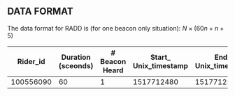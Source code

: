 ## DATA FORMAT

The data format for RADD is (for one beacon only situation): $N\times (60n+n+5)$

| Rider_id  | Duration (sceonds) | \# Beacon Heard | Start_<br />Unix_timestamp | End_<br />Unix_timestamp | Shop_id_1 |      |      |
| --------- | ------------------ | --------------- | -------------------------- | ------------------------ | --------- | ---- | ---- |
| 100556090 | 60                 | 1               | 1517712480                 | 1517712540               |           |      |      |



